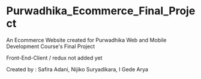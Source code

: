 # Purwadhika_Ecommerce_Final_Project
An Ecommerce Website created for Purwadhika Web and Mobile Development Course's Final Project

Front-End-Client / redux not added yet

Created by : Safira Adani, Nijiko Suryadikara, I Gede Arya 
